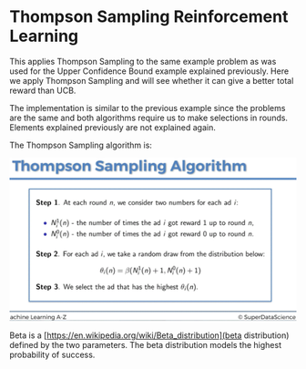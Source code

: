 # Thompson Sampling Reinforcement Learning

This applies Thompson Sampling to the same example problem as was used for the Upper Confidence Bound example explained previously. Here we apply Thompson Sampling and will see whether it can give a better total reward than UCB.

The implementation is similar to the previous example since the problems are the same and both algorithms require us to make selections in rounds. Elements explained previously are not explained again.

The Thompson Sampling algorithm is:

![Image of ThompsonSampling](ThompsonSampling.gif)

Beta is a [https://en.wikipedia.org/wiki/Beta_distribution](beta distribution) defined by the two parameters. The beta distribution models the highest probability of success. 